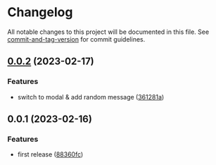 # Changelog

All notable changes to this project will be documented in this file. See [commit-and-tag-version](https://github.com/absolute-version/commit-and-tag-version) for commit guidelines.

## [0.0.2](https://github.com/Lisandra-dev/obsidian-notice-me/compare/0.0.1...0.0.2) (2023-02-17)


### Features

* switch to modal & add random message ([361281a](https://github.com/Lisandra-dev/obsidian-notice-me/commit/361281a30da68a1f5803d622f28de0aaccb7768a))

## 0.0.1 (2023-02-16)


### Features

* first release ([88360fc](https://github.com/Lisandra-dev/obsidian-notice-me/commit/88360fcafa51d43acc382ffb1b0d3345bd3236f6))
